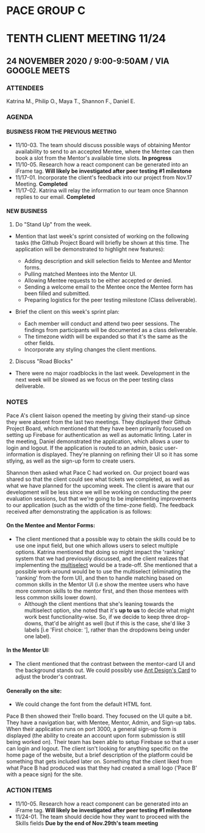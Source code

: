 # PACE GROUP C

# TENTH CLIENT MEETING 11/24

## 24 NOVEMBER 2020 / 9:00-9:50AM / VIA GOOGLE MEETS

### ATTENDEES

Katrina M., Philip O., Maya T., Shannon F., Daniel E.

### AGENDA

#### BUSINESS FROM THE PREVIOUS MEETING

- 11/10-03. The team should discuss possible ways of obtaining Mentor availability to send to an accepted Mentee, where the Mentee can then book a slot from the Mentor's available time slots. **In progress**
- 11/10-05. Research how a react component can be generated into an iFrame tag. **Will likely be investigated after peer testing #1 milestone**
- 11/17-01. Incorporate the client's feedback into our project from Nov.17 Meeting. **Completed**
- 11/17-02. Katrina will relay the information to our team once Shannon replies to our email. **Completed**

#### NEW BUSINESS

1. Do "Stand Up" from the week.

- Mention that last week's sprint consisted of working on the following tasks (the Github Project Board will briefly be shown at this time. The application will be demonstrated to highlight new features):

  - Adding description and skill selection fields to Mentee and Mentor forms.
  - Pulling matched Mentees into the Mentor UI.
  - Allowing Mentee requests to be either accepted or denied.
  - Sending a welcome email to the Mentee once the Mentee form has been filled and submitted.
  - Preparing logistics for the peer testing milestone (Class deliverable).

- Brief the client on this week's sprint plan:
  - Each member will conduct and attend two peer sessions. The findings from participants will be documented as a class deliverable.
  - The timezone width will be expanded so that it's the same as the other fields.
  - Incorporate any styling changes the client mentions.

2. Discuss "Road Blocks"

- There were no major roadblocks in the last week. Development in the next week will be slowed as we focus on the peer testing class deliverable.

### NOTES

Pace A's client liaison opened the meeting by giving their stand-up since they were absent from the last two meetings. They displayed their Github Project Board, which mentioned that they have been primarily focused on setting up Firebase for authentication as well as automatic linting. Later in the meeting, Daniel demonstrated the application, which allows a user to login and logout. If the application is routed to an admin, basic user-information is displayed. They're planning on refining their UI so it has some stlying, as well as the sign-up form to create users.

Shannon then asked what Pace C had worked on. Our project board was shared so that the client could see what tickets we completed, as well as what we have planned for the upcoming week. The client is aware that our development will be less since we will be working on conducting the peer evaluation sessions, but that we're going to be implementing improvements to our application (such as the width of the time-zone field). The feedback received after demonstrating the application is as follows:

#### On the Mentee and Mentor Forms:

- The client mentioned that a possible way to obtain the skills could be to use one input field, but one which allows users to select multiple options. Katrina mentioned that doing so might impact the 'ranking' system that we had previously discussed, and the client realizes that implementing the [multiselect](https://ant.design/components/select/#header) would be a trade-off. She mentioned that a possible work-around would be to use the multiselect (eliminating the 'ranking' from the form UI), and then to handle matching based on common skills in the Mentor UI (i.e show the mentee users who have more common skills to the mentor first, and then those mentees with less common skills lower down).
  - Although the client mentions that she's leaning towards the multiselect option, she noted that it's **up to us** to decide what might work best functionality-wise. So, if we decide to keep three drop-downs, that'd be alright as well (but if this is the case, she'd like 3 labels [i.e 'First choice: '], rather than the dropdowns being under one label).

#### In the Mentor UI:

- The client mentioned that the contrast between the mentor-card UI and the background stands out. We could possibly use [Ant Design's Card](https://ant.design/components/card/#header) to adjust the broder's contrast.

#### Generally on the site:

- We could change the font from the default HTML font.

Pace B then showed their Trello board. They focused on the UI quite a bit. They have a navigation bar, with Mentee, Mentor, Admin, and Sign-up tabs. When their application runs on port 3000, a general sign-up form is displayed (the ability to create an account upon form submission is still being worked on). Their team has been able to setup Firebase so that a user can login and logout. The client isn't looking for anything specific on the home page of the website, but a brief description of the platform could be something that gets included later on. Something that the client liked from what Pace B had produced was that they had created a small logo ('Pace B' with a peace sign) for the site.

### ACTION ITEMS

- 11/10-05. Research how a react component can be generated into an iFrame tag. **Will likely be investigated after peer testing #1 milestone**
- 11/24-01. The team should decide how they want to proceed with the Skills fields **Due by the end of Nov.29th's team meeting**
